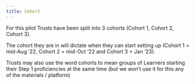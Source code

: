 ```yaml
---
title: Cohort
---
```

For this pilot Trusts have been split into 3 cohorts (Cohort 1, Cohort 2, Cohort 3).

The cohort they are in will dictate when they can start setting up (Cohort 1 = mid-Aug ’22, Cohort 2 = mid-Oct ‘22 and Cohort 3 = Jan ‘23).

Trusts may also use the word cohorts to mean groups of Learners starting their Step 1 proficiencies at the same time (but we won’t use it for this any of the materials / platform)